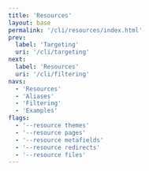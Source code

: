 ```yaml
---
title: 'Resources'
layout: base
permalink: '/cli/resources/index.html'
prev:
  label: 'Targeting'
  uri: '/cli/targeting'
next:
  label: 'Resources'
  uri: '/cli/filtering'
navs:
  - 'Resources'
  - 'Aliases'
  - 'Filtering'
  - 'Examples'
flags:
  - '--resource themes'
  - '--resource pages'
  - '--resource metafields'
  - '--resource redirects'
  - '--resource files'
---
```

